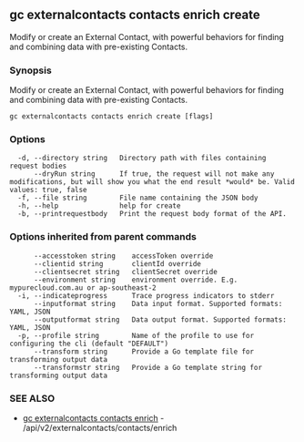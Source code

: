 ## gc externalcontacts contacts enrich create

Modify or create an External Contact, with powerful behaviors for finding and combining data with pre-existing Contacts.

### Synopsis

Modify or create an External Contact, with powerful behaviors for finding and combining data with pre-existing Contacts.

```
gc externalcontacts contacts enrich create [flags]
```

### Options

```
  -d, --directory string   Directory path with files containing request bodies
      --dryRun string      If true, the request will not make any modifications, but will show you what the end result *would* be. Valid values: true, false
  -f, --file string        File name containing the JSON body
  -h, --help               help for create
  -b, --printrequestbody   Print the request body format of the API.
```

### Options inherited from parent commands

```
      --accesstoken string    accessToken override
      --clientid string       clientId override
      --clientsecret string   clientSecret override
      --environment string    environment override. E.g. mypurecloud.com.au or ap-southeast-2
  -i, --indicateprogress      Trace progress indicators to stderr
      --inputformat string    Data input format. Supported formats: YAML, JSON
      --outputformat string   Data output format. Supported formats: YAML, JSON
  -p, --profile string        Name of the profile to use for configuring the cli (default "DEFAULT")
      --transform string      Provide a Go template file for transforming output data
      --transformstr string   Provide a Go template string for transforming output data
```

### SEE ALSO

* [gc externalcontacts contacts enrich](gc_externalcontacts_contacts_enrich.html)	 - /api/v2/externalcontacts/contacts/enrich


